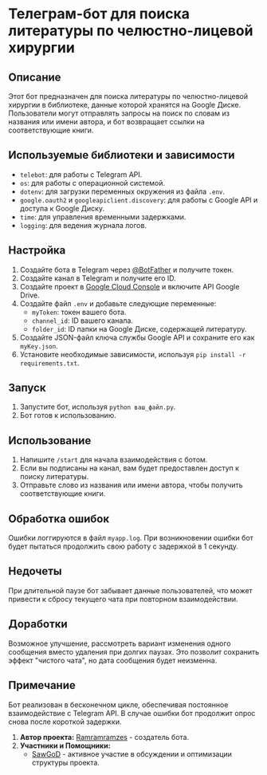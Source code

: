 # Телеграм-бот для поиска литературы по челюстно-лицевой хирургии

## Описание
Этот бот предназначен для поиска литературы по челюстно-лицевой хирургии в библиотеке, данные которой хранятся на Google Диске. Пользователи могут отправлять запросы на поиск по словам из названия или имени автора, и бот возвращает ссылки на соответствующие книги.

## Используемые библиотеки и зависимости
- `telebot`: для работы с Telegram API.
- `os`: для работы с операционной системой.
- `dotenv`: для загрузки переменных окружения из файла `.env`.
- `google.oauth2` и `googleapiclient.discovery`: для работы с Google API и доступа к Google Диску.
- `time`: для управления временными задержками.
- `logging`: для ведения журнала логов.

## Настройка
1. Создайте бота в Telegram через [@BotFather](https://t.me/botfather) и получите токен.
2. Создайте канал в Telegram и получите его ID.
3. Создайте проект в [Google Cloud Console](https://console.cloud.google.com/) и включите API Google Drive.
4. Создайте файл `.env` и добавьте следующие переменные:
   - `myToken`: токен вашего бота.
   - `channel_id`: ID вашего канала.
   - `folder_id`: ID папки на Google Диске, содержащей литературу.
5. Создайте JSON-файл ключа службы Google API и сохраните его как `myKey.json`.
6. Установите необходимые зависимости, используя `pip install -r requirements.txt`.

## Запуск
1. Запустите бот, используя `python ваш_файл.py`.
2. Бот готов к использованию.

## Использование
1. Напишите `/start` для начала взаимодействия с ботом.
2. Если вы подписаны на канал, вам будет предоставлен доступ к поиску литературы.
3. Отправьте слово из названия или имени автора, чтобы получить соответствующие книги.

## Обработка ошибок
Ошибки логгируются в файл `myapp.log`. При возникновении ошибки бот будет пытаться продолжить свою работу с задержкой в 1 секунду.

## Недочеты
При длительной паузе бот забывает данные пользователей, что может привести к сбросу текущего чата при повторном взаимодействии.

## Доработки
Возможное улучшение, рассмотреть вариант изменения одного сообщения вместо удаления при долгих паузах. Это позволит сохранить эффект "чистого чата", но дата сообщения будет неизменна.

## Примечание
Бот реализован в бесконечном цикле, обеспечивая постоянное взаимодействие с Telegram API. В случае ошибки бот продолжит опрос снова после короткой задержки.


1. **Автор проекта:** [Ramramramzes](https://github.com/Ramramramzes) - создатель бота.
2. **Участники и Помощники:**
   - [SawGoD](https://github.com/SawGoD) - активное участие в обсуждении и оптимизации структуры проекта.